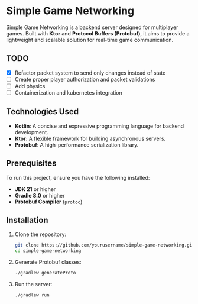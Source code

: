 # Simple Game Networking

Simple Game Networking is a backend server designed for multiplayer games. Built with **Ktor** and **Protocol Buffers (Protobuf)**, it aims to provide a lightweight and scalable solution for real-time game communication.

## TODO
- [X] Refactor packet system to send only changes instead of state
- [ ] Create proper player authorization and packet validations
- [ ] Add physics
- [ ] Containerization and kubernetes integration

## Technologies Used

- **Kotlin**: A concise and expressive programming language for backend development.
- **Ktor**: A flexible framework for building asynchronous servers.
- **Protobuf**: A high-performance serialization library.

## Prerequisites

To run this project, ensure you have the following installed:
- **JDK 21** or higher
- **Gradle 8.0** or higher
- **Protobuf Compiler** (`protoc`)

## Installation

1. Clone the repository:
   ```bash
   git clone https://github.com/yourusername/simple-game-networking.git
   cd simple-game-networking
   ```
2. Generate Protobuf classes:
    ```bash
   ./gradlew generateProto
   ```
3. Run the server:
    ```bash
   ./gradlew run
   ```

